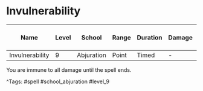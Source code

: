 # Invulnerability

| Name | Level | School | Range | Duration | Damage | Save DC & Type |
|------|-------|--------|-------|----------|--------|----------------|
| Invulnerability | 9 | Abjuration | Point | Timed | - | - |

You are immune to all damage until the spell ends.

^Tags: #spell #school_abjuration #level_9